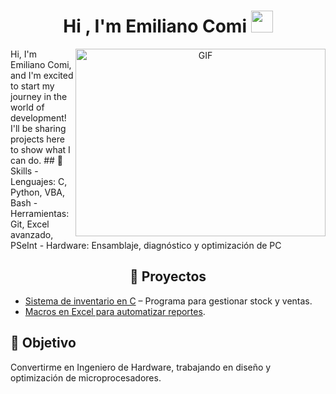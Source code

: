 <h1 align="center"><b>Hi , I'm Emiliano Comi </b><img src="https://media.giphy.com/media/hvRJCLFzcasrR4ia7z/giphy.gif" width="35"></h1>
<a target="_blank" align="center">
<img align="right" top="450" height="300" width="400" alt="GIF" src="https://i.giphy.com/media/v1.Y2lkPTc5MGI3NjExdmNzNjZvZWc3ZWwzMWQ4MzJqc2w5NDVqanR5azE4NnJkYzNjdmE4NSZlcD12MV9pbnRlcm5hbF9naWZfYnlfaWQmY3Q9Zw/wwg1suUiTbCY8H8vIA/giphy-downsized-large.gif">
Hi, I'm Emiliano Comi, and I'm excited to start my journey in the world of development! I'll be sharing projects here to show what I can do.
## 🔧 Skills
- Lenguajes: C, Python, VBA, Bash
- Herramientas: Git, Excel avanzado, PSeInt
- Hardware: Ensamblaje, diagnóstico y optimización de PC

## 📂 Proyectos
- [Sistema de inventario en C](link) – Programa para gestionar stock y ventas.
- [Macros en Excel para automatizar reportes](link).

## 🎯 Objetivo
Convertirme en Ingeniero de Hardware, trabajando en diseño y optimización de microprocesadores.





